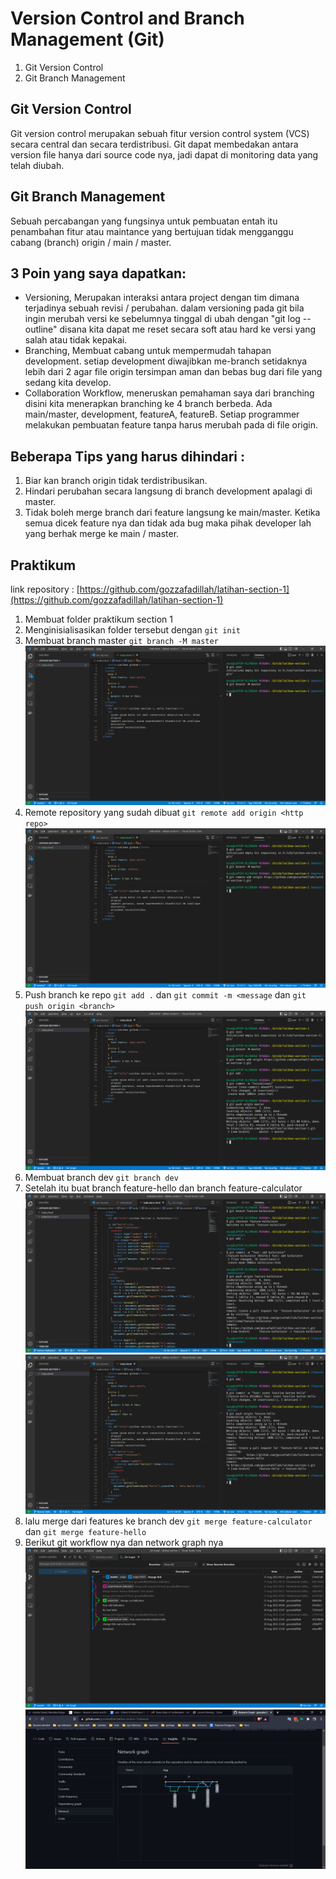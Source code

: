 # Version Control and Branch Management (Git)

1. Git Version Control
2. Git Branch Management

## Git Version Control

Git version control merupakan sebuah fitur version control system (VCS) secara central dan secara terdistribusi. Git dapat membedakan antara version file hanya dari source code nya, jadi dapat di monitoring data yang telah diubah.

## Git Branch Management

Sebuah percabangan yang fungsinya untuk pembuatan entah itu penambahan fitur atau maintance yang bertujuan tidak mengganggu cabang (branch) origin / main / master.

## 3 Poin yang saya dapatkan:

- Versioning, Merupakan interaksi antara project dengan tim dimana terjadinya sebuah revisi / perubahan. dalam versioning pada git bila ingin merubah versi ke sebelumnya tinggal di ubah dengan "git log --outline" disana kita dapat me reset secara soft atau hard ke versi yang salah atau tidak kepakai.
- Branching, Membuat cabang untuk mempermudah tahapan development. setiap development diwajibkan me-branch setidaknya lebih dari 2 agar file origin tersimpan aman dan bebas bug dari file yang sedang kita develop.
- Collaboration Workflow, meneruskan pemahaman saya dari branching disini kita menerapkan branching ke 4 branch berbeda. Ada main/master, development, featureA, featureB. Setiap programmer melakukan pembuatan feature tanpa harus merubah pada di file origin.

## Beberapa Tips yang harus dihindari :

1. Biar kan branch origin tidak terdistribusikan.
2. Hindari perubahan secara langsung di branch development apalagi di master.
3. Tidak boleh merge branch dari feature langsung ke main/master.
   Ketika semua dicek feature nya dan tidak ada bug maka pihak developer lah yang berhak merge ke main / master.

## Praktikum

link repository : [https://github.com/gozzafadillah/latihan-section-1](https://github.com/gozzafadillah/latihan-section-1)

1. Membuat folder praktikum section 1
2. Menginisialisasikan folder tersebut dengan `git init`
3. Membuat branch master `git branch -M master`
   ![gambar-master](./screenschots/made_branch_master.png)
4. Remote repository yang sudah dibuat `git remote add origin <http repo>`
   ![gambar-remote](./screenschots/git_remote.png)
5. Push branch ke repo `git add .` dan `git commit -m <message` dan `git push origin <branch>`
   !['push'](./screenschots/git_push.png)
6. Membuat branch dev `git branch dev`
7. Setelah itu buat branch feature-hello dan branch feature-calculator
   ![branch-feature](./screenschots/branch_feature_calculator.png)
   ![branch-feature](./screenschots/branch_feature_hello.png)
8. lalu merge dari features ke branch dev `git merge feature-calculator` dan `git merge feature-hello`
9. Berikut git workflow nya dan network graph nya
   ![git workflow](./screenschots/branch_flow.png)
   ![network github](./screenschots/Network-Graph.png)
